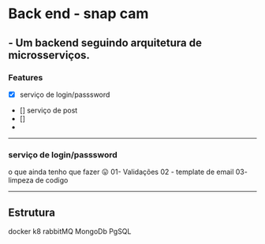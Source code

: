 # Back end - snap cam

## - Um backend seguindo arquitetura de microsserviços.

### Features

-   [x] serviço de login/passsword
-   [] serviço de post
-   []
-

---

### serviço de login/passsword

o que ainda tenho que fazer 😛
01- Validações
02 - template de email
03- limpeza de codigo

---

## Estrutura

docker
k8
rabbitMQ
MongoDb
PgSQL
